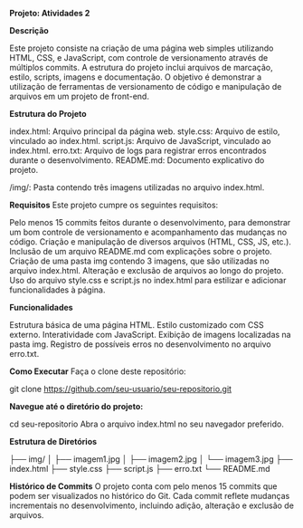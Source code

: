 **Projeto: Atividades 2**

**Descrição**

Este projeto consiste na criação de uma página web simples utilizando HTML, CSS, e JavaScript, com controle de versionamento através de múltiplos commits. A estrutura do projeto inclui arquivos de marcação, estilo, scripts, imagens e documentação. O objetivo é demonstrar a utilização de ferramentas de versionamento de código e manipulação de arquivos em um projeto de front-end.

**Estrutura do Projeto**

index.html: Arquivo principal da página web.
style.css: Arquivo de estilo, vinculado ao index.html.
script.js: Arquivo de JavaScript, vinculado ao index.html.
erro.txt: Arquivo de logs para registrar erros encontrados durante o desenvolvimento.
README.md: Documento explicativo do projeto.

/img/: Pasta contendo três imagens utilizadas no arquivo index.html.

**Requisitos**
Este projeto cumpre os seguintes requisitos:

Pelo menos 15 commits feitos durante o desenvolvimento, para demonstrar um bom controle de versionamento e acompanhamento das mudanças no código.
Criação e manipulação de diversos arquivos (HTML, CSS, JS, etc.).
Inclusão de um arquivo README.md com explicações sobre o projeto.
Criação de uma pasta img contendo 3 imagens, que são utilizadas no arquivo index.html.
Alteração e exclusão de arquivos ao longo do projeto.
Uso do arquivo style.css e script.js no index.html para estilizar e adicionar funcionalidades à página.

**Funcionalidades**

Estrutura básica de uma página HTML.
Estilo customizado com CSS externo.
Interatividade com JavaScript.
Exibição de imagens localizadas na pasta img.
Registro de possíveis erros no desenvolvimento no arquivo erro.txt.

**Como Executar**
Faça o clone deste repositório:

git clone https://github.com/seu-usuario/seu-repositorio.git

**Navegue até o diretório do projeto:**

cd seu-repositorio
Abra o arquivo index.html no seu navegador preferido.

**Estrutura de Diretórios**

├── img/
│   ├── imagem1.jpg
│   ├── imagem2.jpg
│   └── imagem3.jpg
├── index.html
├── style.css
├── script.js
├── erro.txt
└── README.md

**Histórico de Commits**
O projeto conta com pelo menos 15 commits que podem ser visualizados no histórico do Git. Cada commit reflete mudanças incrementais no desenvolvimento, incluindo adição, alteração e exclusão de arquivos.
